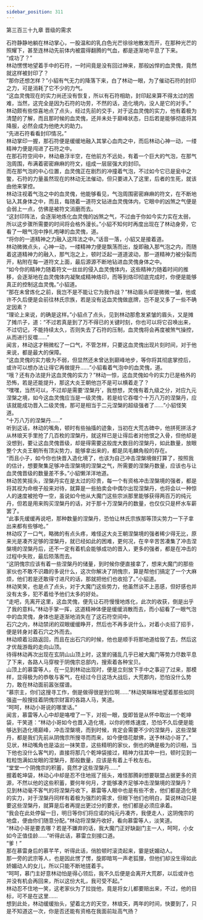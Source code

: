```yaml
---
sidebar_position: 311
---
```

 第三百三十九章 晋级的需求


石符静静地躺在林动掌心，一股温和的乳白色光芒徐徐地散发而开，在那种光芒的照耀下，甚至连林动先前体内被震得翻腾的气血，都是逐渐地平息了下来。  
“成功了？”  
林动愣愣地望着手中的石符，一时间竟是没有回过神来，那般凶悍的血灵傀，竟然就这样被封印了？  
“那你还想怎样？”小貂有气无力的降落下来，白了林动一眼，为了催动石符的封印之力，可是消耗了它不少的力气。  
“这血灵傀现在的实力尚还没有恢复，所以有石符相助，封印起来算不得太过的困难，当然，这完全是因为石符的功劳，不然的话，造化境内，没人是它的对手。”  
林动颇有些惊喜地点了点头，经过先前的交手，对于这血灵傀的实力，他有着极为清楚的了解，而且那时候的血灵傀，还并未处于巅峰状态，日后若是能够彻底将其降服，必然会成为他绝大的助力。  
“先进石符看看封印情况。”  
林动掌印一握，那石符便是缓缓地融入其掌心血肉之中，而后林动心神一动，一缕精神力便是闯进了石符之中。  
在那石符空间中，林动悬浮半空，在他前方不远处，有着一个巨大的气泡，在那气泡周围，布满着密密麻麻的符文，组成一层层强大的封印。  
而在那气泡的中心位置，血灵傀正在剧烈的冲撞着气泡，不过如今它已是瓮中之鳖，石符的力量虽然现在的林动无法催动，但只要进入了这里，后者的生死，就该由他来掌控。  
林动注视着气泡之中的血灵傀，他能够看见，气泡周围密密麻麻的符文，在不断地钻入其身体之中，而且，每随着一道符文钻进血灵傀体内，它眼中的凶煞之气便是会弱上一点，仿佛是被符文消磨而去。  
“这封印阵法，会逐渐地炼化血灵傀的凶煞之气，不过由于你如今实力实在太弱，所以这步骤所需要的时间将会格外漫长。”小貂不知何时再度出现在了林动身旁，它看了一眼气泡中挣扎咆哮的血灵傀，道。  
“将你的一道精神之力融入这阵法之中。”话音一落，小貂又是接着道。  
林动微微点头，心神一动，一缕精神力便是飘荡而出，旋即融入那气泡之内，而随着这道精神力的融入，那气泡之上，顿时泛起一道道波动，那一道精神力被分裂而开，粘附在每一道符文上面，最后源源不断地钻进血灵傀身体之中。  
“如今你的精神力随着符文一丝丝的侵入血灵傀体内，这些精神力随着时间的推移，会逐渐地在血灵傀体内凝聚成精神烙印，而等到烙印彻底完成时，你便是能够真正的控制这血灵傀。”小貂道。  
“那在未曾炼化之前，我岂不是不能让它为我作战？”林动眉头却是微微一皱，他或许不久后便是会前往林氏宗族，若是没有这血灵傀做底牌，岂不是又多了一些不确定因素？  
“理论上来说，的确是这样。”小貂点了点头，见到林动那愈发紧皱的眉头，又是摊了摊爪子，道：“不过若真是到了万不得已的关键时刻，你也可以将它召唤出来，不过切记，不能持续太久，否则失去了石符的压制，血灵傀将会再度被煞气操控，从而进行反噬……”  
闻言，林动这才稍微松了一口气，不管怎样，只要这血灵傀出现片刻时间，对于他来说，都是最大的保障。  
“这血灵傀的实力极为不弱，但显然还未曾达到巅峰地步，等你将其彻底掌控后，或许可以想办法让得它再做提升……”小貂看着气泡中的血灵傀，道。  
“哦？还有办法提升这血灵傀的实力？”林动一惊，这血灵傀如今的实力已是格外的恐怖，若是还能提升，那这大炎王朝他岂不是可以横着走了？  
“嘿嘿，当然可以，不过却是需要‘涅槃丹’，我想想，灵傀有着九级之分，对应九元涅槃之境，如今这血灵傀应当是一级灵傀，若是给它吞噬个十万八万的涅槃丹，应该就能成功晋入二级灵傀，那可是相当于二元涅槃的超级强者了……”小貂怪笑道。  
“十万八万的涅槃丹……”  
听到这话，林动的嘴角，顿时有些抽搐的迹象，当初在大荒古碑中，他拼死拼活才从林琅天手里抢了几百枚的涅槃丹，就这样已是让得后者对他恨之入骨，但他却是没想到，要让这血灵傀晋级，却是得需要这般庞大数目的涅槃丹，如此数量，放眼整个大炎王朝所有顶尖势力，能够拿出来的，都是凤毛麟角般的存在。  
“而且小子，如今你也快晋入造化境了，也该为自己冲击涅槃境做打算了，按照我的估计，想要聚集足够冲击涅槃境的涅槃之气，所需要的涅槃丹数量，应该也与让血灵傀晋级的数量差不多。”小貂懒洋洋地道。  
林动苦笑摇头，涅槃丹实在是太过的珍贵，每一个有资格冲击涅槃境的强者，都是将其视为命根子般来对待，就算是一些拍卖会中偶尔出现涅槃丹，也将会以一种惊人的速度被抢夺一空，虽说如今他从大魔门这些宗派那里能够获得两百万的纯元丹，但若是用来购买涅槃丹的话，对于那十万涅槃丹的数量，也仅仅只是杯水车薪罢了。  
“此事先缓缓再说吧，那种数量的涅槃丹，恐怕让林氏宗族那等顶尖势力一下子拿出来都有些够呛。”  
林动叹了一口气，略微的有点头疼，难怪这大炎王朝涅槃境的强者稀少得无比，原来光是凑齐足够的涅槃丹，就已经如此的困难，更何况，在辛辛苦苦凑集了冲击涅槃境的涅槃丹后，还不一定有着机会能够成功的晋入，更多的强者，都是在冲击的过程中失败，最后陨落而去。  
“这阴傀宗应该有着一些涅槃丹的储量，到时候你便直接拿了，想来大魔门的那些家伙也不敢不识趣的多说什么，这次你解决了阴傀宗，算是帮他们搞定了一个大麻烦，他们若是还敢得寸进尺的话，那就把他们也收拾了。”小貂道。  
林动笑笑，也是点了点头，对于大魔门这些势力，他虽然谈不上恶感，但好感也并没有太多，犯不着给予他们太多的好处。  
“走吧，先离开这里，这血灵傀，便先让石符慢慢地炼化，此次的收获，倒是出乎了我的意料。”林动手掌一挥，这道精神体便是缓缓消散而去，而小貂看了一眼气泡中的血灵傀，身体也是逐渐地消失在了这石符空间中。  
石穴之内，林动禁闭的双眼缓缓睁开，然后也不再多说什么，对着小炎招了招手，便是转身对着石穴之外而去。  
林动顺着沿路返回，而且在出石穴的时候，他也是顺手将那地道给毁了去，然后这才优哉游哉的走向山顶。  
待得林动再次出现在玄阴山山顶上时，这里的骚乱几乎已被大魔门等势力尽数平息了下来，各路人马穿梭于阴傀宗总部内，搜索着各种宝贝。  
山顶上的慕雷等人，在一见到林动出现时，便是立刻放下手中之事迎了过来，那模样，显得极为的恭敬与客气，在经过今日这场大战后，大荒郡内，恐怕没什么势力，敢在林动面前嚣张摆谱。  
“慕宗主，你们这搜寻工作，倒是做得很是到位啊……”林动笑眯眯地望着那些如同强盗一般搜挂着阴傀宗财富的各路人马，笑道。  
“呵呵，林动小哥说的哪里话。”  
闻言，慕雷等人心中却是咯噔了一下，对视一眼，旋即皆是从怀中取出一个乾坤袋，干笑道：“林动小哥如今也晋入造化境，以你的修炼速度，恐怕不久后便是能够达到造化境巅峰，冲击涅槃境，而到时候，肯定会需要不少的涅槃丹，这些涅槃丹，都是我们先前从阴傀宗所搜寻而而来，如今便借花献佛，送予林动小哥了。”  
见状，林动嘴角也是溢出一抹笑意，这些精明的家伙，倒也的确是极为的识相，当下他也没什么客气的，直接将那几个乾坤袋接过，精神力往其中一扫，顿时见到一粒粒饱满如龙眼的涅槃丹，那般数量，应该是有着上千枚左右。  
“堂堂一个阴傀宗的积蓄，竟然才这些涅槃丹……”  
握着乾坤袋，林动心中却是忍不住地摇了摇头，难怪那腾刹想要联盟占据更多的资源，不然以他的这些积蓄，要何年何月，才能够凑齐足够冲击涅槃境的涅槃丹？  
见到林动毫不客气的将涅槃丹收下，慕雷等人眼中也是有些不舍，他们都是造化境的实力，对于涅槃丹同样有着极为强烈的需求，但眼下他们也明白，莫说林动只是要这些涅槃丹，就算是后者再提出更过分的要求，他们都是必须应承着。  
“我会在此处停留一日，明日等你们将应诺的纯元丹凑齐，我便走人，这阴傀宗的地盘，便由你们随意分配。”林动将涅槃丹收好，看向慕雷等人，淡笑道。  
“林动小哥是要去哪？若是不嫌弃的话，我大魔门正好缺副门主一人，呵呵，小女如今正值佳龄……”听得此话，慕雷立刻接口道。  
“爹！”  
那在慕雷身后的慕芊芊，听得此话，俏脸顿时滚烫起来，霎是妩媚动人。  
那一旁的武宗等人，也是因此愣了愣，旋即暗骂一声老狐狸，但他们却没生得如此娇媚动人的女儿，所以只能不断地搓着手。  
“呵呵，慕门主好意林动怕是得心领后，我不久后便是会离开大荒郡，以后或许也并没有机会再回来，所以这份大礼，我可受不起。”  
林动忍不住地一笑，这老家伙为了拉拢他，竟是将女儿都要赔出来，不过，他的目标，可不是在这里……  
想到此处，林动缓缓抬头，望着北方的天空，林琅天，两年的时间，快要到了，只是不知道这一次，你是否还能有资格在我面前趾高气扬？  
  
  
